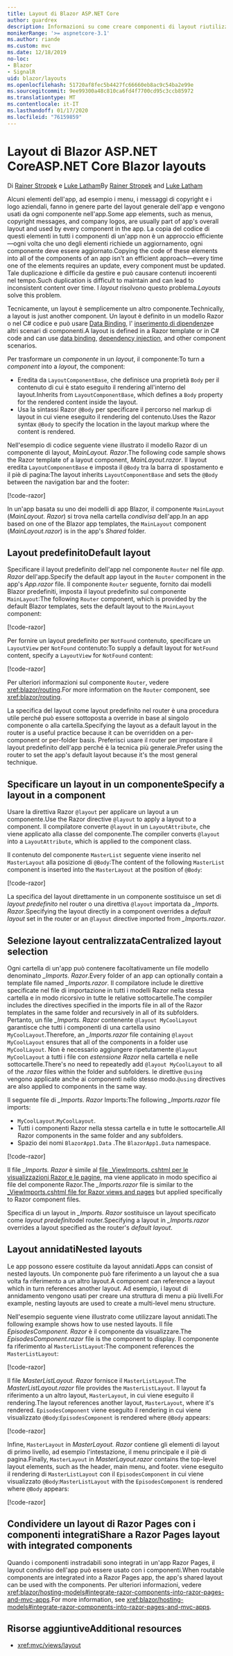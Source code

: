 ```yaml
---
title: Layout di Blazor ASP.NET Core
author: guardrex
description: Informazioni su come creare componenti di layout riutilizzabili per le app Blazor.
monikerRange: '>= aspnetcore-3.1'
ms.author: riande
ms.custom: mvc
ms.date: 12/18/2019
no-loc:
- Blazor
- SignalR
uid: blazor/layouts
ms.openlocfilehash: 51720af8fec5b4427fc66660eb8ac9c54ba2e99e
ms.sourcegitcommit: 9ee99300a48c810ca6fd4f7700cd95c3ccb85972
ms.translationtype: MT
ms.contentlocale: it-IT
ms.lasthandoff: 01/17/2020
ms.locfileid: "76159859"
---
```

# <a name="aspnet-core-opno-locblazor-layouts"></a><span data-ttu-id="c50c7-103">Layout di Blazor ASP.NET Core</span><span class="sxs-lookup"><span data-stu-id="c50c7-103">ASP.NET Core Blazor layouts</span></span>

<span data-ttu-id="c50c7-104">Di [Rainer Stropek](https://www.timecockpit.com) e [Luke Latham](https://github.com/guardrex)</span><span class="sxs-lookup"><span data-stu-id="c50c7-104">By [Rainer Stropek](https://www.timecockpit.com) and [Luke Latham](https://github.com/guardrex)</span></span>

<span data-ttu-id="c50c7-105">Alcuni elementi dell'app, ad esempio i menu, i messaggi di copyright e i logo aziendali, fanno in genere parte del layout generale dell'app e vengono usati da ogni componente nell'app.</span><span class="sxs-lookup"><span data-stu-id="c50c7-105">Some app elements, such as menus, copyright messages, and company logos, are usually part of app's overall layout and used by every component in the app.</span></span> <span data-ttu-id="c50c7-106">La copia del codice di questi elementi in tutti i componenti di un'app non è un approccio efficiente&mdash;ogni volta che uno degli elementi richiede un aggiornamento, ogni componente deve essere aggiornato.</span><span class="sxs-lookup"><span data-stu-id="c50c7-106">Copying the code of these elements into all of the components of an app isn't an efficient approach&mdash;every time one of the elements requires an update, every component must be updated.</span></span> <span data-ttu-id="c50c7-107">Tale duplicazione è difficile da gestire e può causare contenuti incoerenti nel tempo.</span><span class="sxs-lookup"><span data-stu-id="c50c7-107">Such duplication is difficult to maintain and can lead to inconsistent content over time.</span></span> <span data-ttu-id="c50c7-108">I *layout* risolvono questo problema.</span><span class="sxs-lookup"><span data-stu-id="c50c7-108">*Layouts* solve this problem.</span></span>

<span data-ttu-id="c50c7-109">Tecnicamente, un layout è semplicemente un altro componente.</span><span class="sxs-lookup"><span data-stu-id="c50c7-109">Technically, a layout is just another component.</span></span> <span data-ttu-id="c50c7-110">Un layout è definito in un modello Razor o nel C# codice e può usare [Data Binding](xref:blazor/components#data-binding), l' [inserimento di dipendenze](xref:blazor/dependency-injection)e altri scenari di componenti.</span><span class="sxs-lookup"><span data-stu-id="c50c7-110">A layout is defined in a Razor template or in C# code and can use [data binding](xref:blazor/components#data-binding), [dependency injection](xref:blazor/dependency-injection), and other component scenarios.</span></span>

<span data-ttu-id="c50c7-111">Per trasformare un *componente* in un *layout*, il componente:</span><span class="sxs-lookup"><span data-stu-id="c50c7-111">To turn a *component* into a *layout*, the component:</span></span>

* <span data-ttu-id="c50c7-112">Eredita da `LayoutComponentBase`, che definisce una proprietà `Body` per il contenuto di cui è stato eseguito il rendering all'interno del layout.</span><span class="sxs-lookup"><span data-stu-id="c50c7-112">Inherits from `LayoutComponentBase`, which defines a `Body` property for the rendered content inside the layout.</span></span>
* <span data-ttu-id="c50c7-113">Usa la sintassi Razor `@Body` per specificare il percorso nel markup di layout in cui viene eseguito il rendering del contenuto.</span><span class="sxs-lookup"><span data-stu-id="c50c7-113">Uses the Razor syntax `@Body` to specify the location in the layout markup where the content is rendered.</span></span>

<span data-ttu-id="c50c7-114">Nell'esempio di codice seguente viene illustrato il modello Razor di un componente di layout, *MainLayout. Razor*.</span><span class="sxs-lookup"><span data-stu-id="c50c7-114">The following code sample shows the Razor template of a layout component, *MainLayout.razor*.</span></span> <span data-ttu-id="c50c7-115">Il layout eredita `LayoutComponentBase` e imposta il `@Body` tra la barra di spostamento e il piè di pagina:</span><span class="sxs-lookup"><span data-stu-id="c50c7-115">The layout inherits `LayoutComponentBase` and sets the `@Body` between the navigation bar and the footer:</span></span>

[!code-razor[](layouts/sample_snapshot/3.x/MainLayout.razor?highlight=1,13)]

<span data-ttu-id="c50c7-116">In un'app basata su uno dei modelli di app Blazor, il componente `MainLayout` (*MainLayout. Razor*) si trova nella cartella *condivisa* dell'app.</span><span class="sxs-lookup"><span data-stu-id="c50c7-116">In an app based on one of the Blazor app templates, the `MainLayout` component (*MainLayout.razor*) is in the app's *Shared* folder.</span></span>

## <a name="default-layout"></a><span data-ttu-id="c50c7-117">Layout predefinito</span><span class="sxs-lookup"><span data-stu-id="c50c7-117">Default layout</span></span>

<span data-ttu-id="c50c7-118">Specificare il layout predefinito dell'app nel componente `Router` nel file *app. Razor* dell'app.</span><span class="sxs-lookup"><span data-stu-id="c50c7-118">Specify the default app layout in the `Router` component in the app's *App.razor* file.</span></span> <span data-ttu-id="c50c7-119">Il componente `Router` seguente, fornito dai modelli Blazor predefiniti, imposta il layout predefinito sul componente `MainLayout`:</span><span class="sxs-lookup"><span data-stu-id="c50c7-119">The following `Router` component, which is provided by the default Blazor templates, sets the default layout to the `MainLayout` component:</span></span>

[!code-razor[](layouts/sample_snapshot/3.x/App1.razor?highlight=3)]

<span data-ttu-id="c50c7-120">Per fornire un layout predefinito per `NotFound` contenuto, specificare un `LayoutView` per `NotFound` contenuto:</span><span class="sxs-lookup"><span data-stu-id="c50c7-120">To supply a default layout for `NotFound` content, specify a `LayoutView` for `NotFound` content:</span></span>

[!code-razor[](layouts/sample_snapshot/3.x/App2.razor?highlight=6-9)]

<span data-ttu-id="c50c7-121">Per ulteriori informazioni sul componente `Router`, vedere <xref:blazor/routing>.</span><span class="sxs-lookup"><span data-stu-id="c50c7-121">For more information on the `Router` component, see <xref:blazor/routing>.</span></span>

<span data-ttu-id="c50c7-122">La specifica del layout come layout predefinito nel router è una procedura utile perché può essere sottoposta a override in base al singolo componente o alla cartella.</span><span class="sxs-lookup"><span data-stu-id="c50c7-122">Specifying the layout as a default layout in the router is a useful practice because it can be overridden on a per-component or per-folder basis.</span></span> <span data-ttu-id="c50c7-123">Preferisci usare il router per impostare il layout predefinito dell'app perché è la tecnica più generale.</span><span class="sxs-lookup"><span data-stu-id="c50c7-123">Prefer using the router to set the app's default layout because it's the most general technique.</span></span>

## <a name="specify-a-layout-in-a-component"></a><span data-ttu-id="c50c7-124">Specificare un layout in un componente</span><span class="sxs-lookup"><span data-stu-id="c50c7-124">Specify a layout in a component</span></span>

<span data-ttu-id="c50c7-125">Usare la direttiva Razor `@layout` per applicare un layout a un componente.</span><span class="sxs-lookup"><span data-stu-id="c50c7-125">Use the Razor directive `@layout` to apply a layout to a component.</span></span> <span data-ttu-id="c50c7-126">Il compilatore converte `@layout` in un `LayoutAttribute`, che viene applicato alla classe del componente.</span><span class="sxs-lookup"><span data-stu-id="c50c7-126">The compiler converts `@layout` into a `LayoutAttribute`, which is applied to the component class.</span></span>

<span data-ttu-id="c50c7-127">Il contenuto del componente `MasterList` seguente viene inserito nel `MasterLayout` alla posizione di `@Body`:</span><span class="sxs-lookup"><span data-stu-id="c50c7-127">The content of the following `MasterList` component is inserted into the `MasterLayout` at the position of `@Body`:</span></span>

[!code-razor[](layouts/sample_snapshot/3.x/MasterList.razor?highlight=1)]

<span data-ttu-id="c50c7-128">La specifica del layout direttamente in un componente sostituisce un set di *layout predefinito* nel router o una direttiva `@layout` importata da *_Imports. Razor*.</span><span class="sxs-lookup"><span data-stu-id="c50c7-128">Specifying the layout directly in a component overrides a *default layout* set in the router or an `@layout` directive imported from *_Imports.razor*.</span></span>

## <a name="centralized-layout-selection"></a><span data-ttu-id="c50c7-129">Selezione layout centralizzata</span><span class="sxs-lookup"><span data-stu-id="c50c7-129">Centralized layout selection</span></span>

<span data-ttu-id="c50c7-130">Ogni cartella di un'app può contenere facoltativamente un file modello denominato *_Imports. Razor*.</span><span class="sxs-lookup"><span data-stu-id="c50c7-130">Every folder of an app can optionally contain a template file named *_Imports.razor*.</span></span> <span data-ttu-id="c50c7-131">Il compilatore include le direttive specificate nel file di importazione in tutti i modelli Razor nella stessa cartella e in modo ricorsivo in tutte le relative sottocartelle.</span><span class="sxs-lookup"><span data-stu-id="c50c7-131">The compiler includes the directives specified in the imports file in all of the Razor templates in the same folder and recursively in all of its subfolders.</span></span> <span data-ttu-id="c50c7-132">Pertanto, un file *_Imports. Razor* contenente `@layout MyCoolLayout` garantisce che tutti i componenti di una cartella usino `MyCoolLayout`.</span><span class="sxs-lookup"><span data-stu-id="c50c7-132">Therefore, an *_Imports.razor* file containing `@layout MyCoolLayout` ensures that all of the components in a folder use `MyCoolLayout`.</span></span> <span data-ttu-id="c50c7-133">Non è necessario aggiungere ripetutamente `@layout MyCoolLayout` a tutti i file con *estensione Razor* nella cartella e nelle sottocartelle.</span><span class="sxs-lookup"><span data-stu-id="c50c7-133">There's no need to repeatedly add `@layout MyCoolLayout` to all of the *.razor* files within the folder and subfolders.</span></span> <span data-ttu-id="c50c7-134">le direttive `@using` vengono applicate anche ai componenti nello stesso modo.</span><span class="sxs-lookup"><span data-stu-id="c50c7-134">`@using` directives are also applied to components in the same way.</span></span>

<span data-ttu-id="c50c7-135">Il seguente file di *_Imports. Razor* Imports:</span><span class="sxs-lookup"><span data-stu-id="c50c7-135">The following *_Imports.razor* file imports:</span></span>

* <span data-ttu-id="c50c7-136">`MyCoolLayout`.</span><span class="sxs-lookup"><span data-stu-id="c50c7-136">`MyCoolLayout`.</span></span>
* <span data-ttu-id="c50c7-137">Tutti i componenti Razor nella stessa cartella e in tutte le sottocartelle.</span><span class="sxs-lookup"><span data-stu-id="c50c7-137">All Razor components in the same folder and any subfolders.</span></span>
* <span data-ttu-id="c50c7-138">Spazio dei nomi `BlazorApp1.Data` .</span><span class="sxs-lookup"><span data-stu-id="c50c7-138">The `BlazorApp1.Data` namespace.</span></span>
 
[!code-razor[](layouts/sample_snapshot/3.x/_Imports.razor)]

<span data-ttu-id="c50c7-139">Il file *_Imports. Razor* è simile al [file _ViewImports. cshtml per le visualizzazioni Razor e le pagine,](xref:mvc/views/layout#importing-shared-directives) ma viene applicato in modo specifico ai file del componente Razor.</span><span class="sxs-lookup"><span data-stu-id="c50c7-139">The *_Imports.razor* file is similar to the [_ViewImports.cshtml file for Razor views and pages](xref:mvc/views/layout#importing-shared-directives) but applied specifically to Razor component files.</span></span>

<span data-ttu-id="c50c7-140">Specifica di un layout in *_Imports. Razor* sostituisce un layout specificato come *layout predefinito*del router.</span><span class="sxs-lookup"><span data-stu-id="c50c7-140">Specifying a layout in *_Imports.razor* overrides a layout specified as the router's *default layout*.</span></span>

## <a name="nested-layouts"></a><span data-ttu-id="c50c7-141">Layout annidati</span><span class="sxs-lookup"><span data-stu-id="c50c7-141">Nested layouts</span></span>

<span data-ttu-id="c50c7-142">Le app possono essere costituite da layout annidati.</span><span class="sxs-lookup"><span data-stu-id="c50c7-142">Apps can consist of nested layouts.</span></span> <span data-ttu-id="c50c7-143">Un componente può fare riferimento a un layout che a sua volta fa riferimento a un altro layout.</span><span class="sxs-lookup"><span data-stu-id="c50c7-143">A component can reference a layout which in turn references another layout.</span></span> <span data-ttu-id="c50c7-144">Ad esempio, i layout di annidamento vengono usati per creare una struttura di menu a più livelli.</span><span class="sxs-lookup"><span data-stu-id="c50c7-144">For example, nesting layouts are used to create a multi-level menu structure.</span></span>

<span data-ttu-id="c50c7-145">Nell'esempio seguente viene illustrato come utilizzare layout annidati.</span><span class="sxs-lookup"><span data-stu-id="c50c7-145">The following example shows how to use nested layouts.</span></span> <span data-ttu-id="c50c7-146">Il file *EpisodesComponent. Razor* è il componente da visualizzare.</span><span class="sxs-lookup"><span data-stu-id="c50c7-146">The *EpisodesComponent.razor* file is the component to display.</span></span> <span data-ttu-id="c50c7-147">Il componente fa riferimento al `MasterListLayout`:</span><span class="sxs-lookup"><span data-stu-id="c50c7-147">The component references the `MasterListLayout`:</span></span>

[!code-razor[](layouts/sample_snapshot/3.x/EpisodesComponent.razor?highlight=1)]

<span data-ttu-id="c50c7-148">Il file *MasterListLayout. Razor* fornisce il `MasterListLayout`.</span><span class="sxs-lookup"><span data-stu-id="c50c7-148">The *MasterListLayout.razor* file provides the `MasterListLayout`.</span></span> <span data-ttu-id="c50c7-149">Il layout fa riferimento a un altro layout, `MasterLayout`, in cui viene eseguito il rendering.</span><span class="sxs-lookup"><span data-stu-id="c50c7-149">The layout references another layout, `MasterLayout`, where it's rendered.</span></span> <span data-ttu-id="c50c7-150">`EpisodesComponent` viene eseguito il rendering in cui viene visualizzato `@Body`:</span><span class="sxs-lookup"><span data-stu-id="c50c7-150">`EpisodesComponent` is rendered where `@Body` appears:</span></span>

[!code-razor[](layouts/sample_snapshot/3.x/MasterListLayout.razor?highlight=1,9)]

<span data-ttu-id="c50c7-151">Infine, `MasterLayout` in *MasterLayout. Razor* contiene gli elementi di layout di primo livello, ad esempio l'intestazione, il menu principale e il piè di pagina.</span><span class="sxs-lookup"><span data-stu-id="c50c7-151">Finally, `MasterLayout` in *MasterLayout.razor* contains the top-level layout elements, such as the header, main menu, and footer.</span></span> <span data-ttu-id="c50c7-152">viene eseguito il rendering di `MasterListLayout` con il `EpisodesComponent` in cui viene visualizzato `@Body`:</span><span class="sxs-lookup"><span data-stu-id="c50c7-152">`MasterListLayout` with the `EpisodesComponent` is rendered where `@Body` appears:</span></span>

[!code-razor[](layouts/sample_snapshot/3.x/MasterLayout.razor?highlight=6)]

## <a name="share-a-razor-pages-layout-with-integrated-components"></a><span data-ttu-id="c50c7-153">Condividere un layout di Razor Pages con i componenti integrati</span><span class="sxs-lookup"><span data-stu-id="c50c7-153">Share a Razor Pages layout with integrated components</span></span>

<span data-ttu-id="c50c7-154">Quando i componenti instradabili sono integrati in un'app Razor Pages, il layout condiviso dell'app può essere usato con i componenti.</span><span class="sxs-lookup"><span data-stu-id="c50c7-154">When routable components are integrated into a Razor Pages app, the app's shared layout can be used with the components.</span></span> <span data-ttu-id="c50c7-155">Per ulteriori informazioni, vedere <xref:blazor/hosting-models#integrate-razor-components-into-razor-pages-and-mvc-apps>.</span><span class="sxs-lookup"><span data-stu-id="c50c7-155">For more information, see <xref:blazor/hosting-models#integrate-razor-components-into-razor-pages-and-mvc-apps>.</span></span>

## <a name="additional-resources"></a><span data-ttu-id="c50c7-156">Risorse aggiuntive</span><span class="sxs-lookup"><span data-stu-id="c50c7-156">Additional resources</span></span>

* <xref:mvc/views/layout>
